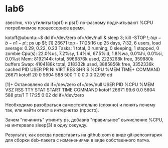 # lab6
звестно, что утилиты top(1) и ps(1) по-разному подсчитывают %CPU потребляемое процессорное время.

kotoff@ubuntu:~$ dd if=/dev/zero of=/dev/null & sleep 3; kill -STOP $!; top -b -n1 -p$!; ps up $!;
[1] 26671
top - 17:25:16 up 25 days,  7:32,  6 users,  load average: 0.29, 0.22, 0.23
Tasks:   1 total,   0 running,   0 sleeping,   1 stopped,   0 zombie
Cpu(s): 22.0%us,  7.2%sy,  1.4%ni, 67.5%id,  1.8%wa,  0.0%hi,  0.0%si,  0.0%st
Mem:   8192144k total,  5966876k used,  2225268k free,   359880k buffers
Swap:  4104188k total,   218332k used,  3885856k free,  3352336k cached
  PID USER      PR  NI  VIRT  RES  SHR S %CPU %MEM    TIME+  COMMAND            
26671 kotoff    20   0  5604  588  500 T    0  0.0   0:02.99 dd                 

[1]+  Остановлено  dd if=/dev/zero of=/dev/null
USER       PID %CPU %MEM    VSZ   RSS TTY      STAT START   TIME COMMAND
kotoff   26671 99.6  0.0   5604   588 pts/1    T    17:25   0:02 dd if=/dev/zero


Необходимо разобраться самостоятельно (сложно) и понять почему так, или найти ответ в интернетах (просто).

Зачем "починить" утилиту ps, добавив "правильное" вычисление %CPU, на интервале sleep(3) в одну секунду.

Результат, как всегда представить на github.com в виде git-репозитария для сборки deb-пакета с изменениями в виде собственного патча.
